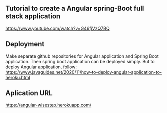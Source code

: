 ## Tutorial to create a  Angular spring-Boot  full stack application
https://www.youtube.com/watch?v=G46fjVzQ7BQ

## Deployment
Make separate github repositories for Angular application and Spring Boot application.
Then spring boot application can be deployed simply.
But to deploy Angular application, follow:
https://www.javaguides.net/2020/11/how-to-deploy-angular-application-to-heroku.html

## Aplication URL
https://angular-wisestep.herokuapp.com/